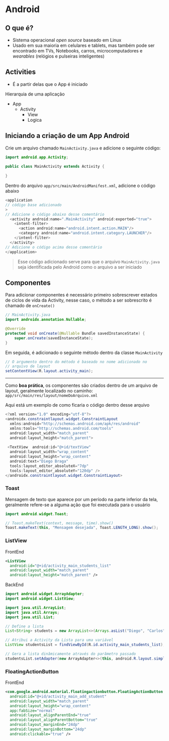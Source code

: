 # Android

## O que é?

- Sistema operacional _open source_ baseado em Linux
- Usado em sua maioria em celulares e tablets, mas também pode ser encontrado em TVs, Notebooks, carros, microcomputadores e _wearables_ (relógios e pulseiras inteligentes)

## Activities

- É a partir delas que o App é iniciado

Hierarquia de uma aplicação

- App
	- Activity
		- View
		- Logica

## Iniciando a criação de um App Android

Crie um arquivo chamado `MainActivity.java` e adicione o seguinte código:

```java
import android.app.Activity;  
  
public class MainActivity extends Activity {  
  
}
```

Dentro do arquivo `app/src/main/AndroidManifest.xml`, adicione o código abaixo

```java
<application
// código base adicionado
>
// Adicione o código abaixo desse comentário
  <activity android:name=".MainActivity" android:exported="true">
    <intent-filter>
	  <action android:name="android.intent.action.MAIN"/>
	  <category android:name="android.intent.category.LAUNCHER"/>
    </intent-filter>
  </activity>
// Adicione o código acima desse comentário
</application>
```

> Esse código adicionado serve para que o arquivo `MainActivity.java` seja identificada pelo Android como o arquivo a ser iniciado

## Componentes

Para adicionar componentes é necessário primeiro sobrescrever estados de ciclos de vida da Activity, nesse caso, o método a ser sobrescrito é chamado de  `onCreate()` 

```java
// MainActivity.java
import androidx.annotation.Nullable;

@Override  
protected void onCreate(@Nullable Bundle savedInstanceState) {  
    super.onCreate(savedInstanceState);
}
```

Em seguida, é adicionado o seguinte método dentro da classe `MainActivity`

```java
// O argumento dentro do método é baseado no nome adicionado no
// arquivo de layout
setContentView(R.layout.activity_main);
```

---

Como **boa prática**, os componentes são criados dentro de um arquivo de layout, geralmente localizado no caminho: `app/src/main/res/layout/nomeDoArquivo.xml`

Aqui está um exemplo de como ficaria o código dentro desse arquivo

```java
<?xml version="1.0" encoding="utf-8"?>  
<androidx.constraintlayout.widget.ConstraintLayout  
  xmlns:android="http://schemas.android.com/apk/res/android"  
  xmlns:tools="http://schemas.android.com/tools"  
  android:layout_width="match_parent"  
  android:layout_height="match_parent">  
  
 <TextView  android:id="@+id/textView"  
  android:layout_width="wrap_content"  
  android:layout_height="wrap_content"  
  android:text="Diego Braga"  
  tools:layout_editor_absoluteX="7dp"  
  tools:layout_editor_absoluteY="120dp" />  
</androidx.constraintlayout.widget.ConstraintLayout>
```

### Toast

Mensagem de texto que aparece por um período na parte inferior da tela, geralmente refere-se a alguma ação que foi executada para o usuário

```java
import android.widget.Toast;

// Toast.makeText(context, message, time).show()
Toast.makeText(this, "Mensagem desejada", Toast.LENGTH_LONG).show();
```

### ListView

FrontEnd

```xml
<ListView  
  android:id="@+id/activity_main_students_list"  
  android:layout_width="match_parent"  
  android:layout_height="match_parent" />
```

BackEnd

```java
import android.widget.ArrayAdapter;  
import android.widget.ListView;

import java.util.ArrayList;  
import java.util.Arrays;  
import java.util.List;

// Define a lista
List<String> students = new ArrayList<>(Arrays.asList("Diego", "Carlos", "Bruno"));  

// Atribui a Activity da Lista para uma variável
ListView studentsList = findViewById(R.id.activity_main_students_list);  

// Gera a lista dinâmicamente através do parâmetro passado
studentsList.setAdapter(new ArrayAdapter<>(this, android.R.layout.simple_list_item_1, students));
```

### FloatingActionButton

FrontEnd

```xml
<com.google.android.material.floatingactionbutton.FloatingActionButton  
  android:id="@+id/activity_main_add_student"  
  android:layout_width="match_parent"  
  android:layout_height="wrap_content"  
  app:fabSize="normal"  
  android:layout_alignParentEnd="true"  
  android:layout_alignParentBottom="true"  
  android:layout_marginEnd="24dp"  
  android:layout_marginBottom="24dp"  
  android:clickable="true" />
```

<!--stackedit_data:
eyJoaXN0b3J5IjpbLTIxNTczNTc5OCwxNTA0NjI1MTA1LDE3MD
kxNzE0NSwtNTU5NDgzNTYxLDQwNjY2NzI4OSw1NDcyMjEzODIs
ODY0NDAyNDgwLDc5MDUzODc0OCw3MzA5OTgxMTZdfQ==
-->